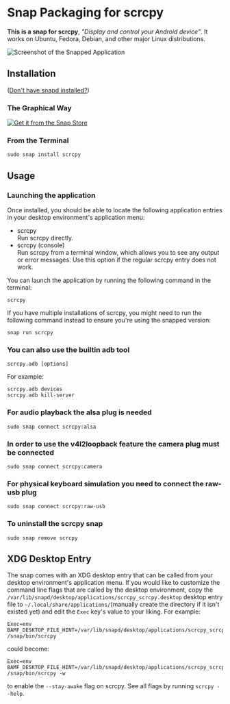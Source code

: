 # Snap Packaging for scrcpy

**This is a snap for scrcpy**, *"Display and control your Android device"*. It works on Ubuntu, Fedora, Debian, and other major Linux distributions.

![Screenshot of the Snapped Application](https://github.com/Genymobile/scrcpy/blob/master/assets/screenshot-debian-600.jpg "Screenshot of the Snapped Application")

## Installation

([Don't have snapd installed?](https://snapcraft.io/docs/core/install))

### The Graphical Way

[![Get it from the Snap Store](https://snapcraft.io/static/images/badges/en/snap-store-black.svg)](https://snapcraft.io/scrcpy)

### From the Terminal

    sudo snap install scrcpy

## Usage

### Launching the application

Once installed, you should be able to locate the following application entries in your desktop environment's application menu:

* scrcpy  
  Run scrcpy directly.
* scrcpy (console)  
  Run scrcpy from a terminal window, which allows you to see any output or error messages.  Use this option if the regular scrcpy entry does not work.

You can launch the application by running the following command in the terminal:

    scrcpy

If you have multiple installations of scrcpy, you might need to run the following command instead to ensure you're using the snapped version:

    snap run scrcpy

### You can also use the builtin adb tool

    scrcpy.adb [options]

For example:

    scrcpy.adb devices
    scrcpy.adb kill-server

### For audio playback the alsa plug is needed

    sudo snap connect scrcpy:alsa

### In order to use the v4l2loopback feature the camera plug must be connected

    sudo snap connect scrcpy:camera

### For physical keyboard simulation you need to connect the raw-usb plug

    sudo snap connect scrcpy:raw-usb

### To uninstall the scrcpy snap

    sudo snap remove scrcpy

## XDG Desktop Entry

The snap comes with an XDG desktop entry that can be called from your desktop environment's application menu. If you would like to customize the command line flags that are called by the desktop environment, copy the `/var/lib/snapd/desktop/applications/scrcpy_scrcpy.desktop` desktop entry file to `~/.local/share/applications/`(manually create the directory if it isn't existed yet) and edit the `Exec` key's value to your liking. For example:

    Exec=env BAMF_DESKTOP_FILE_HINT=/var/lib/snapd/desktop/applications/scrcpy_scrcpy.desktop /snap/bin/scrcpy

could become:

    Exec=env BAMF_DESKTOP_FILE_HINT=/var/lib/snapd/desktop/applications/scrcpy_scrcpy.desktop /snap/bin/scrcpy -w

to enable the `--stay-awake` flag on scrcpy. See all flags by running `scrcpy --help`.
